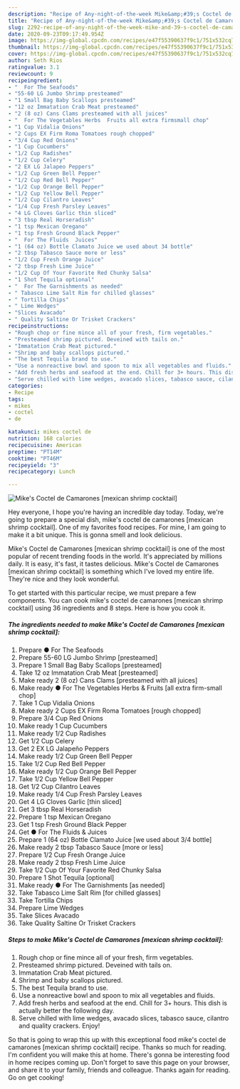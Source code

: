 ```yaml
---
description: "Recipe of Any-night-of-the-week Mike&amp;#39;s Coctel de Camarones [mexican shrimp cocktail]"
title: "Recipe of Any-night-of-the-week Mike&amp;#39;s Coctel de Camarones [mexican shrimp cocktail]"
slug: 2292-recipe-of-any-night-of-the-week-mike-and-39-s-coctel-de-camarones-mexican-shrimp-cocktail
date: 2020-09-23T09:17:49.954Z
image: https://img-global.cpcdn.com/recipes/e47f55390637f9c1/751x532cq70/mikes-coctel-de-camarones-mexican-shrimp-cocktail-recipe-main-photo.jpg
thumbnail: https://img-global.cpcdn.com/recipes/e47f55390637f9c1/751x532cq70/mikes-coctel-de-camarones-mexican-shrimp-cocktail-recipe-main-photo.jpg
cover: https://img-global.cpcdn.com/recipes/e47f55390637f9c1/751x532cq70/mikes-coctel-de-camarones-mexican-shrimp-cocktail-recipe-main-photo.jpg
author: Seth Rios
ratingvalue: 3.1
reviewcount: 9
recipeingredient:
- "  For The Seafoods"
- "55-60 LG Jumbo Shrimp presteamed"
- "1 Small Bag Baby Scallops presteamed"
- "12 oz Immatation Crab Meat presteamed"
- "2 (8 oz) Cans Clams presteamed with all juices"
- "  For The Vegetables Herbs  Fruits all extra firmsmall chop"
- "1 Cup Vidalia Onions"
- "2 Cups EX Firm Roma Tomatoes rough chopped"
- "3/4 Cup Red Onions"
- "1 Cup Cucumbers"
- "1/2 Cup Radishes"
- "1/2 Cup Celery"
- "2 EX LG Jalapeo Peppers"
- "1/2 Cup Green Bell Pepper"
- "1/2 Cup Red Bell Pepper"
- "1/2 Cup Orange Bell Pepper"
- "1/2 Cup Yellow Bell Pepper"
- "1/2 Cup Cilantro Leaves"
- "1/4 Cup Fresh Parsley Leaves"
- "4 LG Cloves Garlic thin sliced"
- "3 tbsp Real Horseradish"
- "1 tsp Mexican Oregano"
- "1 tsp Fresh Ground Black Pepper"
- "  For The Fluids  Juices"
- "1 (64 oz) Bottle Clamato Juice we used about 34 bottle"
- "2 tbsp Tabasco Sauce more or less"
- "1/2 Cup Fresh Orange Juice"
- "2 tbsp Fresh Lime Juice"
- "1/2 Cup Of Your Favorite Red Chunky Salsa"
- "1 Shot Tequila optional"
- "  For The Garnishments as needed"
- " Tabasco Lime Salt Rim for chilled glasses"
- " Tortilla Chips"
- " Lime Wedges"
- "Slices Avacado"
- " Quality Saltine Or Trisket Crackers"
recipeinstructions:
- "Rough chop or fine mince all of your fresh, firm vegetables."
- "Presteamed shrimp pictured. Deveined with tails on."
- "Immatation Crab Meat pictured."
- "Shrimp and baby scallops pictured."
- "The best Tequila brand to use."
- "Use a nonreactive bowl and spoon to mix all vegetables and fluids."
- "Add fresh herbs and seafood at the end. Chill for 3+ hours. This dish is actually better the following day."
- "Serve chilled with lime wedges, avacado slices, tabasco sauce, cilantro and quality crackers. Enjoy!"
categories:
- Recipe
tags:
- mikes
- coctel
- de

katakunci: mikes coctel de 
nutrition: 168 calories
recipecuisine: American
preptime: "PT14M"
cooktime: "PT46M"
recipeyield: "3"
recipecategory: Lunch

---
```



![Mike&#39;s Coctel de Camarones [mexican shrimp cocktail]](https://img-global.cpcdn.com/recipes/e47f55390637f9c1/751x532cq70/mikes-coctel-de-camarones-mexican-shrimp-cocktail-recipe-main-photo.jpg)

Hey everyone, I hope you're having an incredible day today. Today, we're going to prepare a special dish, mike&#39;s coctel de camarones [mexican shrimp cocktail]. One of my favorites food recipes. For mine, I am going to make it a bit unique. This is gonna smell and look delicious.

Mike&#39;s Coctel de Camarones [mexican shrimp cocktail] is one of the most popular of recent trending foods in the world. It's appreciated by millions daily. It is easy, it's fast, it tastes delicious. Mike&#39;s Coctel de Camarones [mexican shrimp cocktail] is something which I've loved my entire life. They're nice and they look wonderful.




To get started with this particular recipe, we must prepare a few components. You can cook mike&#39;s coctel de camarones [mexican shrimp cocktail] using 36 ingredients and 8 steps. Here is how you cook it.

<!--inarticleads1-->

##### The ingredients needed to make Mike&#39;s Coctel de Camarones [mexican shrimp cocktail]:

1. Prepare  ● For The Seafoods
1. Prepare 55-60 LG Jumbo Shrimp [presteamed]
1. Prepare 1 Small Bag Baby Scallops [presteamed]
1. Take 12 oz Immatation Crab Meat [presteamed]
1. Make ready 2 (8 oz) Cans Clams [presteamed with all juices]
1. Make ready  ● For The Vegetables Herbs &amp; Fruits [all extra firm-small chop]
1. Take 1 Cup Vidalia Onions
1. Make ready 2 Cups EX Firm Roma Tomatoes [rough chopped]
1. Prepare 3/4 Cup Red Onions
1. Make ready 1 Cup Cucumbers
1. Make ready 1/2 Cup Radishes
1. Get 1/2 Cup Celery
1. Get 2 EX LG Jalapeño Peppers
1. Make ready 1/2 Cup Green Bell Pepper
1. Take 1/2 Cup Red Bell Pepper
1. Make ready 1/2 Cup Orange Bell Pepper
1. Take 1/2 Cup Yellow Bell Pepper
1. Get 1/2 Cup Cilantro Leaves
1. Make ready 1/4 Cup Fresh Parsley Leaves
1. Get 4 LG Cloves Garlic [thin sliced]
1. Get 3 tbsp Real Horseradish
1. Prepare 1 tsp Mexican Oregano
1. Get 1 tsp Fresh Ground Black Pepper
1. Get  ● For The Fluids &amp; Juices
1. Prepare 1 (64 oz) Bottle Clamato Juice [we used about 3/4 bottle]
1. Make ready 2 tbsp Tabasco Sauce [more or less]
1. Prepare 1/2 Cup Fresh Orange Juice
1. Make ready 2 tbsp Fresh Lime Juice
1. Take 1/2 Cup Of Your Favorite Red Chunky Salsa
1. Prepare 1 Shot Tequila [optional]
1. Make ready  ● For The Garnishments [as needed]
1. Take  Tabasco Lime Salt Rim [for chilled glasses]
1. Take  Tortilla Chips
1. Prepare  Lime Wedges
1. Take Slices Avacado
1. Take  Quality Saltine Or Trisket Crackers




<!--inarticleads2-->

##### Steps to make Mike&#39;s Coctel de Camarones [mexican shrimp cocktail]:

1. Rough chop or fine mince all of your fresh, firm vegetables.
1. Presteamed shrimp pictured. Deveined with tails on.
1. Immatation Crab Meat pictured.
1. Shrimp and baby scallops pictured.
1. The best Tequila brand to use.
1. Use a nonreactive bowl and spoon to mix all vegetables and fluids.
1. Add fresh herbs and seafood at the end. Chill for 3+ hours. This dish is actually better the following day.
1. Serve chilled with lime wedges, avacado slices, tabasco sauce, cilantro and quality crackers. Enjoy!




So that is going to wrap this up with this exceptional food mike&#39;s coctel de camarones [mexican shrimp cocktail] recipe. Thanks so much for reading. I'm confident you will make this at home. There's gonna be interesting food in home recipes coming up. Don't forget to save this page on your browser, and share it to your family, friends and colleague. Thanks again for reading. Go on get cooking!
